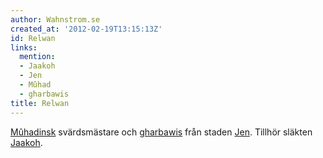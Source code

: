 ```yaml
---
author: Wahnstrom.se
created_at: '2012-02-19T13:15:13Z'
id: Relwan
links:
  mention:
  - Jaakoh
  - Jen
  - Mûhad
  - gharbawis
title: Relwan
---
```


[Mûhadinsk] svärdsmästare och [gharbawis] från staden [Jen]. Tillhör släkten [Jaakoh].

  [Mûhadinsk]: Mûhad
  [gharbawis]: gharbawis
  [Jen]: Jen
  [Jaakoh]: Jaakoh